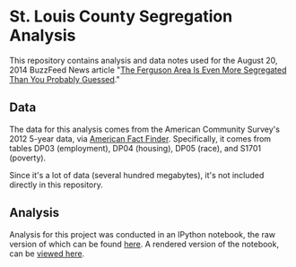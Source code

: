 # St. Louis County Segregation Analysis

This repository contains analysis and data notes used for the August 20, 2014 BuzzFeed News article "[The Ferguson Area Is Even More Segregated Than You Probably Guessed](http://buzzfeed.com/jsvine/the-ferguson-area-is-even-more-segregated-than-you-thought)."

## Data

The data for this analysis comes from the American Community Survey's 2012 5-year data, via [American Fact Finder](http://factfinder2.census.gov/). Specifically, it comes from tables DP03 (employment), DP04 (housing), DP05 (race), and S1701 (poverty).

Since it's a lot of data (several hundred megabytes), it's not included directly in this repository.

## Analysis

Analysis for this project was conducted in an IPython notebook, the raw version of which can be found [here](notebooks/segregation-analysis.ipynb). A rendered version of the notebook, can be [viewed here](http://nbviewer.ipython.org/github/buzzfeednews/2014-08-st-louis-county-segregation/blob/master/notebooks/segregation-analysis.ipynb).
